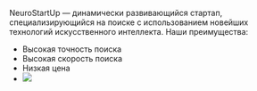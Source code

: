 ﻿NeuroStartUp — динамически развивающийся стартап, специализирующийся на поиске с использованием новейших технологий искусственного интеллекта. Наши преимущества:

- Высокая точность поиска
- Высокая скорость поиска
- Низкая цена
- ![](Aspose.Words.ef42541f-60a7-445c-a9ad-0f577899380d.001.png)



